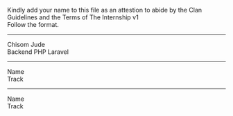 
Kindly add your name to this file as an attestion to abide by the Clan Guidelines and the Terms of The Internship v1
<br/> Follow the format.<br/> 
___
Chisom Jude <br/>
Backend PHP Laravel
___
Name <br/>
Track
___
Name <br/>
Track
